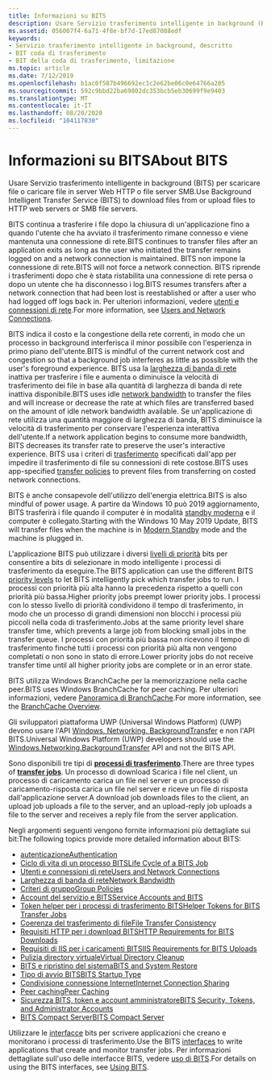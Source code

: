 ```yaml
---
title: Informazioni su BITS
description: Usare Servizio trasferimento intelligente in background (BITS) per trasferire file in modo asincrono tra un client e un server.
ms.assetid: 056007f4-6a71-4f8e-bf7d-17ed87088edf
keywords:
- Servizio trasferimento intelligente in background, descritto
- BIT coda di trasferimento
- BIT della coda di trasferimento, limitazione
ms.topic: article
ms.date: 7/12/2019
ms.openlocfilehash: b1ac0f587b496692ec1c2e62be06c0e64766a205
ms.sourcegitcommit: 592c9bbd22ba69802dc353bcb5eb30699f9e9403
ms.translationtype: MT
ms.contentlocale: it-IT
ms.lasthandoff: 08/20/2020
ms.locfileid: "104117830"
---
```

# <a name="about-bits"></a><span data-ttu-id="860f4-106">Informazioni su BITS</span><span class="sxs-lookup"><span data-stu-id="860f4-106">About BITS</span></span>

<span data-ttu-id="860f4-107">Usare Servizio trasferimento intelligente in background (BITS) per scaricare file o caricare file in server Web HTTP o file server SMB.</span><span class="sxs-lookup"><span data-stu-id="860f4-107">Use Background Intelligent Transfer Service (BITS) to download files from or upload files to HTTP web servers or SMB file servers.</span></span> 

<span data-ttu-id="860f4-108">BITS continua a trasferire i file dopo la chiusura di un'applicazione fino a quando l'utente che ha avviato il trasferimento rimane connesso e viene mantenuta una connessione di rete.</span><span class="sxs-lookup"><span data-stu-id="860f4-108">BITS continues to transfer files after an application exits as long as the user who initiated the transfer remains logged on and a network connection is maintained.</span></span> <span data-ttu-id="860f4-109">BITS non impone la connessione di rete.</span><span class="sxs-lookup"><span data-stu-id="860f4-109">BITS will not force a network connection.</span></span> <span data-ttu-id="860f4-110">BITS riprende i trasferimenti dopo che è stata ristabilita una connessione di rete persa o dopo un utente che ha disconnesso i log.</span><span class="sxs-lookup"><span data-stu-id="860f4-110">BITS resumes transfers after a network connection that had been lost is reestablished or after a user who had logged off logs back in.</span></span> <span data-ttu-id="860f4-111">Per ulteriori informazioni, vedere [utenti e connessioni di rete](users-and-network-connections.md).</span><span class="sxs-lookup"><span data-stu-id="860f4-111">For more information, see [Users and Network Connections](users-and-network-connections.md).</span></span>

<span data-ttu-id="860f4-112">BITS indica il costo e la congestione della rete correnti, in modo che un processo in background interferisca il minor possibile con l'esperienza in primo piano dell'utente.</span><span class="sxs-lookup"><span data-stu-id="860f4-112">BITS is mindful of the current network cost and congestion so that a background job interferes as little as possible with the user's foreground experience.</span></span> <span data-ttu-id="860f4-113">BITS usa la [larghezza di banda di rete](network-bandwidth.md) inattiva per trasferire i file e aumenta o diminuisce la velocità di trasferimento dei file in base alla quantità di larghezza di banda di rete inattiva disponibile.</span><span class="sxs-lookup"><span data-stu-id="860f4-113">BITS uses idle [network bandwidth](network-bandwidth.md) to transfer the files and will increase or decrease the rate at which files are transferred based on the amount of idle network bandwidth available.</span></span> <span data-ttu-id="860f4-114">Se un'applicazione di rete utilizza una quantità maggiore di larghezza di banda, BITS diminuisce la velocità di trasferimento per conservare l'esperienza interattiva dell'utente.</span><span class="sxs-lookup"><span data-stu-id="860f4-114">If a network application begins to consume more bandwidth, BITS decreases its transfer rate to preserve the user's interactive experience.</span></span> <span data-ttu-id="860f4-115">BITS usa i criteri di [trasferimento](how-to-block-a-bits-job-from-downloading-over-an-expensive-connection.md) specificati dall'app per impedire il trasferimento di file su connessioni di rete costose.</span><span class="sxs-lookup"><span data-stu-id="860f4-115">BITS uses app-specified [transfer policies](how-to-block-a-bits-job-from-downloading-over-an-expensive-connection.md) to prevent files from transferring on costed network connections.</span></span>

<span data-ttu-id="860f4-116">BITS è anche consapevole dell'utilizzo dell'energia elettrica.</span><span class="sxs-lookup"><span data-stu-id="860f4-116">BITS is also mindful of power usage.</span></span> <span data-ttu-id="860f4-117">A partire da Windows 10 può 2019 aggiornamento, BITS trasferirà i file quando il computer è in modalità [standby moderna](/windows-hardware/design/device-experiences/modern-standby) e il computer è collegato.</span><span class="sxs-lookup"><span data-stu-id="860f4-117">Starting with the Windows 10 May 2019 Update, BITS will transfer files when the machine is in [Modern Standby](/windows-hardware/design/device-experiences/modern-standby) mode and the machine is plugged in.</span></span>

<span data-ttu-id="860f4-118">L'applicazione BITS può utilizzare i diversi [livelli di priorità](/windows/desktop/api/Bits/ne-bits-bg_job_priority) bits per consentire a bits di selezionare in modo intelligente i processi di trasferimento da eseguire.</span><span class="sxs-lookup"><span data-stu-id="860f4-118">The BITS application can use the different BITS [priority levels](/windows/desktop/api/Bits/ne-bits-bg_job_priority) to let BITS intelligently pick which transfer jobs to run.</span></span> <span data-ttu-id="860f4-119">I processi con priorità più alta hanno la precedenza rispetto a quelli con priorità più bassa.</span><span class="sxs-lookup"><span data-stu-id="860f4-119">Higher priority jobs preempt lower priority jobs.</span></span> <span data-ttu-id="860f4-120">I processi con lo stesso livello di priorità condividono il tempo di trasferimento, in modo che un processo di grandi dimensioni non blocchi i processi più piccoli nella coda di trasferimento.</span><span class="sxs-lookup"><span data-stu-id="860f4-120">Jobs at the same priority level share transfer time, which prevents a large job from blocking small jobs in the transfer queue.</span></span> <span data-ttu-id="860f4-121">I processi con priorità più bassa non ricevono il tempo di trasferimento finché tutti i processi con priorità più alta non vengono completati o non sono in stato di errore.</span><span class="sxs-lookup"><span data-stu-id="860f4-121">Lower priority jobs do not receive transfer time until all higher priority jobs are complete or in an error state.</span></span>

<span data-ttu-id="860f4-122">BITS utilizza Windows BranchCache per la memorizzazione nella cache peer.</span><span class="sxs-lookup"><span data-stu-id="860f4-122">BITS uses Windows BranchCache for peer caching.</span></span> <span data-ttu-id="860f4-123">Per ulteriori informazioni, vedere [Panoramica di BranchCache](/previous-versions/windows/it-pro/windows-7/dd755969(v=ws.10)).</span><span class="sxs-lookup"><span data-stu-id="860f4-123">For more information, see the [BranchCache Overview](/previous-versions/windows/it-pro/windows-7/dd755969(v=ws.10)).</span></span>

<span data-ttu-id="860f4-124">Gli sviluppatori piattaforma UWP (Universal Windows Platform) (UWP) devono usare l'API [Windows. Networking. BackgroundTransfer](/uwp/api/Windows.Networking.BackgroundTransfer) e non l'API BITS.</span><span class="sxs-lookup"><span data-stu-id="860f4-124">Universal Windows Platform (UWP) developers should use the [Windows.Networking.BackgroundTransfer](/uwp/api/Windows.Networking.BackgroundTransfer) API and not the BITS API.</span></span>

<span data-ttu-id="860f4-125">Sono disponibili tre tipi di [**processi di trasferimento**](/windows/desktop/api/Bits/ne-bits-bg_job_type).</span><span class="sxs-lookup"><span data-stu-id="860f4-125">There are three types of [**transfer jobs**](/windows/desktop/api/Bits/ne-bits-bg_job_type).</span></span> <span data-ttu-id="860f4-126">Un processo di download Scarica i file nel client, un processo di caricamento carica un file nel server e un processo di caricamento-risposta carica un file nel server e riceve un file di risposta dall'applicazione server.</span><span class="sxs-lookup"><span data-stu-id="860f4-126">A download job downloads files to the client, an upload job uploads a file to the server, and an upload-reply job uploads a file to the server and receives a reply file from the server application.</span></span>

<span data-ttu-id="860f4-127">Negli argomenti seguenti vengono fornite informazioni più dettagliate sui bit:</span><span class="sxs-lookup"><span data-stu-id="860f4-127">The following topics provide more detailed information about BITS:</span></span>

-   [<span data-ttu-id="860f4-128">autenticazione</span><span class="sxs-lookup"><span data-stu-id="860f4-128">Authentication</span></span>](authentication.md)
-   [<span data-ttu-id="860f4-129">Ciclo di vita di un processo BITS</span><span class="sxs-lookup"><span data-stu-id="860f4-129">Life Cycle of a BITS Job</span></span>](life-cycle-of-a-bits-job.md)
-   [<span data-ttu-id="860f4-130">Utenti e connessioni di rete</span><span class="sxs-lookup"><span data-stu-id="860f4-130">Users and Network Connections</span></span>](users-and-network-connections.md)
-   [<span data-ttu-id="860f4-131">Larghezza di banda di rete</span><span class="sxs-lookup"><span data-stu-id="860f4-131">Network Bandwidth</span></span>](network-bandwidth.md)
-   [<span data-ttu-id="860f4-132">Criteri di gruppo</span><span class="sxs-lookup"><span data-stu-id="860f4-132">Group Policies</span></span>](group-policies.md)
-   [<span data-ttu-id="860f4-133">Account del servizio e BITS</span><span class="sxs-lookup"><span data-stu-id="860f4-133">Service Accounts and BITS</span></span>](service-accounts-and-bits.md)
-   [<span data-ttu-id="860f4-134">Token helper per i processi di trasferimento BITS</span><span class="sxs-lookup"><span data-stu-id="860f4-134">Helper Tokens for BITS Transfer Jobs</span></span>](helper-tokens-for-bits-transfer-jobs.md)
-   [<span data-ttu-id="860f4-135">Coerenza del trasferimento di file</span><span class="sxs-lookup"><span data-stu-id="860f4-135">File Transfer Consistency</span></span>](file-transfer-consistency.md)
-   [<span data-ttu-id="860f4-136">Requisiti HTTP per i download BITS</span><span class="sxs-lookup"><span data-stu-id="860f4-136">HTTP Requirements for BITS Downloads</span></span>](http-requirements-for-bits-downloads.md)
-   [<span data-ttu-id="860f4-137">Requisiti di IIS per i caricamenti BITS</span><span class="sxs-lookup"><span data-stu-id="860f4-137">IIS Requirements for BITS Uploads</span></span>](iis-requirements-for-bits-uploads.md)
-   [<span data-ttu-id="860f4-138">Pulizia directory virtuale</span><span class="sxs-lookup"><span data-stu-id="860f4-138">Virtual Directory Cleanup</span></span>](virtual-directory-cleanup.md)
-   [<span data-ttu-id="860f4-139">BITS e ripristino del sistema</span><span class="sxs-lookup"><span data-stu-id="860f4-139">BITS and System Restore</span></span>](bits-and-system-restore.md)
-   [<span data-ttu-id="860f4-140">Tipo di avvio BITS</span><span class="sxs-lookup"><span data-stu-id="860f4-140">BITS Startup Type</span></span>](bits-startup-type.md)
-   [<span data-ttu-id="860f4-141">Condivisione connessione Internet</span><span class="sxs-lookup"><span data-stu-id="860f4-141">Internet Connection Sharing</span></span>](internet-connection-sharing.md)
-   [<span data-ttu-id="860f4-142">Peer caching</span><span class="sxs-lookup"><span data-stu-id="860f4-142">Peer Caching</span></span>](peer-caching.md)
-   [<span data-ttu-id="860f4-143">Sicurezza BITS, token e account amministratore</span><span class="sxs-lookup"><span data-stu-id="860f4-143">BITS Security, Tokens, and Administrator Accounts</span></span>](user-account-control-and-bits.md)
-   [<span data-ttu-id="860f4-144">BITS Compact Server</span><span class="sxs-lookup"><span data-stu-id="860f4-144">BITS Compact Server</span></span>](bits-compact-server.md)

<span data-ttu-id="860f4-145">Utilizzare le [interfacce](bits-interfaces.md) bits per scrivere applicazioni che creano e monitorano i processi di trasferimento.</span><span class="sxs-lookup"><span data-stu-id="860f4-145">Use the BITS [interfaces](bits-interfaces.md) to write applications that create and monitor transfer jobs.</span></span> <span data-ttu-id="860f4-146">Per informazioni dettagliate sull'uso delle interfacce BITS, vedere [uso di BITS](using-bits.md).</span><span class="sxs-lookup"><span data-stu-id="860f4-146">For details on using the BITS interfaces, see [Using BITS](using-bits.md).</span></span>